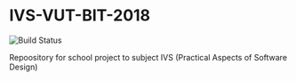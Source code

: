 # IVS-VUT-BIT-2018

![Build Status](https://travis-ci.com/martinkobelka/IVS-VUT-BIT-2018.svg?token=dHk9Rwh2CD43xY5HbRpW&branch=develop)

Repoository for school project to subject IVS (Practical Aspects of Software Design)
